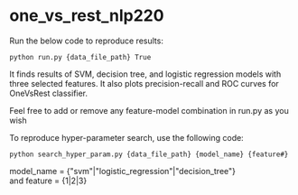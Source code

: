  # one_vs_rest_nlp220
 Run the below code to reproduce results:
 ```
 python run.py {data_file_path} True
 ```

It finds results of SVM, decision tree, and logistic regression models with three selected features. It also plots precision-recall and ROC curves for OneVsRest classifier.

Feel free to add or remove any feature-model combination in run.py as you wish

To reproduce hyper-parameter search, use the following code:
```
python search_hyper_param.py {data_file_path} {model_name} {feature#}
```
model_name = {"svm"|"logistic_regression"|"decision_tree"} \
and feature = {1|2|3}